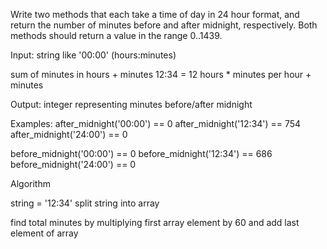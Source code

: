 Write two methods that each take a time of day in 24 hour format, and
return the number of minutes before and after midnight, respectively.
Both methods should return a value in the range 0..1439.


Input: string like '00:00' (hours:minutes)


sum of minutes in hours + minutes
12:34 = 12 hours * minutes per hour + minutes

Output: integer representing minutes before/after midnight

Examples:
after_midnight('00:00') == 0
after_midnight('12:34') == 754
after_midnight('24:00') == 0

before_midnight('00:00') == 0
before_midnight('12:34') == 686
before_midnight('24:00') == 0



Algorithm

string = '12:34'
split string into array

find total minutes by multiplying first array element by 60 and add last
element of array

